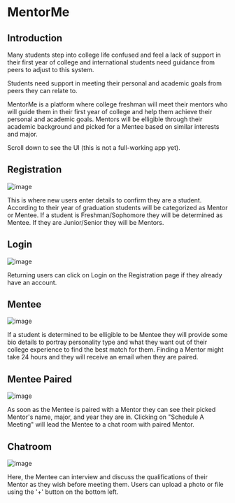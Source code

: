 # MentorMe

## Introduction
Many students step into college life confused and feel a lack of support in their first year of college and international students need guidance from peers to adjust to this system. 

Students need support in meeting their personal and academic goals from peers they can relate to. 

MentorMe is a platform where college freshman will meet their mentors who will guide them in their first year of college and help them achieve their personal and academic goals. 
Mentors will be elligible through their academic background and picked for a Mentee based on similar interests and major. 

Scroll down to see the UI (this is not a full-working app yet).

## Registration 
![image](https://user-images.githubusercontent.com/55061688/92424305-d9a2a900-f138-11ea-8089-751eab17b0bc.png)

This is where new users enter details to confirm they are a student. According to their year of graduation students will be categorized as Mentor or Mentee.
If a student is Freshman/Sophomore they will be determined as Mentee. If they are Junior/Senior they will be Mentors. 

## Login
![image](https://user-images.githubusercontent.com/55061688/92424260-b8da5380-f138-11ea-89a1-aca26aadf11a.png)

Returning users can click on Login on the Registration page if they already have an account. 


## Mentee
![image](https://user-images.githubusercontent.com/55061688/92424373-0951b100-f139-11ea-91fd-efe677560879.png)

If a student is determined to be elligible to be Mentee they will provide some bio details to portray personality type and what they want out of their college experience to find the best match for them.
Finding a Mentor might take 24 hours and they will receive an email when they are paired. 

## Mentee Paired
![image](https://user-images.githubusercontent.com/55061688/92424554-854bf900-f139-11ea-9cf4-74233e6ea680.png)

As soon as the Mentee is paired with a Mentor they can see their picked Mentor's name, major, and year they are in. 
Clicking on "Schedule A Meeting" will lead the Mentee to a chat room with paired Mentor. 

## Chatroom 
![image](https://user-images.githubusercontent.com/55061688/92424894-787bd500-f13a-11ea-8d52-f74b0ae05a5a.png)

Here, the Mentee can interview and discuss the qualifications of their Mentor as they wish before meeting them. 
Users can upload a photo or file using the '+' button on the bottom left. 
